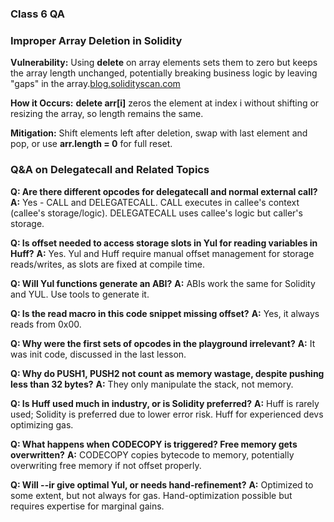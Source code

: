 ### Class 6 QA

### Improper Array Deletion in Solidity

**Vulnerability:** Using **delete** on array elements sets them to zero but keeps the array length unchanged, potentially breaking business logic by leaving "gaps" in the array.[blog.solidityscan.com](https://blog.solidityscan.com/improper-array-deletion-82672eed8e8d?gi=351cc84998dd)

**How it Occurs:** **delete arr[i]** zeros the element at index i without shifting or resizing the array, so length remains the same.

**Mitigation:** Shift elements left after deletion, swap with last element and pop, or use **arr.length = 0** for full reset.

### Q&A on Delegatecall and Related Topics

**Q: Are there different opcodes for delegatecall and normal external call?**
**A:** Yes - CALL and DELEGATECALL. CALL executes in callee's context (callee's storage/logic). DELEGATECALL uses callee's logic but caller's storage.

**Q: Is offset needed to access storage slots in Yul for reading variables in Huff?**
**A:** Yes. Yul and Huff require manual offset management for storage reads/writes, as slots are fixed at compile time.

**Q: Will Yul functions generate an ABI?**
**A:** ABIs work the same for Solidity and YUL. Use tools to generate it.

**Q: Is the read macro in this code snippet missing offset?**
**A:** Yes, it always reads from 0x00.

**Q: Why were the first sets of opcodes in the playground irrelevant?**
**A:** It was init code, discussed in the last lesson.

**Q: Why do PUSH1, PUSH2 not count as memory wastage, despite pushing less than 32 bytes?**
**A:** They only manipulate the stack, not memory.

**Q: Is Huff used much in industry, or is Solidity preferred?**
**A:** Huff is rarely used; Solidity is preferred due to lower error risk. Huff for experienced devs optimizing gas.

**Q: What happens when CODECOPY is triggered? Free memory gets overwritten?**
**A:** CODECOPY copies bytecode to memory, potentially overwriting free memory if not offset properly.

**Q: Will --ir give optimal Yul, or needs hand-refinement?**
**A:** Optimized to some extent, but not always for gas. Hand-optimization possible but requires expertise for marginal gains.
